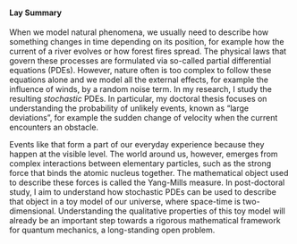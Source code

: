 <h4> Lay Summary </h4>

When we model natural phenomena, we usually need to describe how something changes in time depending on its position, for example how the current of a river evolves or how forest fires spread. The physical laws that govern these processes are formulated via so-called partial differential equations (PDEs). However, nature often is too complex to follow these equations alone and we model all the external effects, for example the influence of winds, by a random noise term. In my research, I study the resulting <i>stochastic</i> PDEs. In particular, my doctoral thesis focuses on understanding the probability of unlikely events, known as “large deviations”, for example the sudden change of velocity when the current encounters an obstacle.

Events like that form a part of our everyday experience because they happen at the visible level. The world around us, however, emerges from complex interactions between elementary particles, such as the strong force that binds the atomic nucleus together. The mathematical object used to describe these forces is called the Yang-Mills measure. In post-doctoral study, I aim to understand how stochastic PDEs can be used to describe that object in a toy model of our universe, where space-time is two- dimensional. Understanding the qualitative properties of this toy model will already be an important step towards a rigorous mathematical framework for quantum mechanics, a long-standing open problem.
